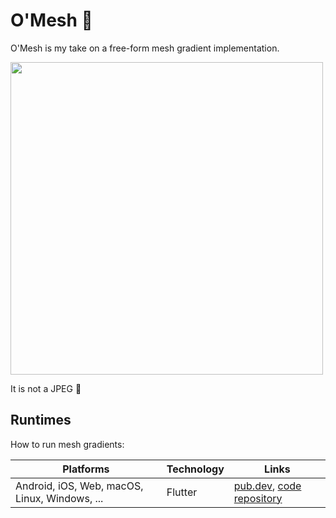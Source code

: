 # O'Mesh 🎨

O'Mesh is my take on a free-form mesh gradient implementation.

<img src="doc/assets/color_fun.jpg" width="500">

It is not a JPEG 🌭

## Runtimes

How to run mesh gradients:

|Platforms|Technology|Links|
|--|--|--|
|Android, iOS, Web, macOS, Linux, Windows, ...| Flutter | [pub.dev](https://pub.dev/packages/mesh), [code repository](https://github.com/renancaraujo/omesh/tree/main/flutter/mesh) |